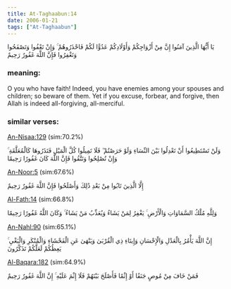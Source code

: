 ```yaml
---
title: At-Taghaabun:14
date: 2006-01-21
tags: ["At-Taghaabun"]
---
```

يَا أَيُّهَا الَّذِينَ آمَنُوا إِنَّ مِنْ أَزْوَاجِكُمْ وَأَوْلَادِكُمْ عَدُوًّا لَكُمْ فَاحْذَرُوهُمْ ۚ وَإِنْ تَعْفُوا وَتَصْفَحُوا وَتَغْفِرُوا فَإِنَّ اللَّهَ غَفُورٌ رَحِيمٌ
### meaning: 
O you who have faith! Indeed, you have enemies among your spouses and children; so beware of them. Yet if you excuse, forbear, and forgive, then Allah is indeed all-forgiving, all-merciful.
### similar verses: 

[An-Nisaa:129](/4/129) (sim:70.2%)

وَلَنْ تَسْتَطِيعُوا أَنْ تَعْدِلُوا بَيْنَ النِّسَاءِ وَلَوْ حَرَصْتُمْ ۖ فَلَا تَمِيلُوا كُلَّ الْمَيْلِ فَتَذَرُوهَا كَالْمُعَلَّقَةِ ۚ وَإِنْ تُصْلِحُوا وَتَتَّقُوا فَإِنَّ اللَّهَ كَانَ غَفُورًا رَحِيمًا

[An-Noor:5](/24/5) (sim:67.6%)

إِلَّا الَّذِينَ تَابُوا مِنْ بَعْدِ ذَٰلِكَ وَأَصْلَحُوا فَإِنَّ اللَّهَ غَفُورٌ رَحِيمٌ

[Al-Fath:14](/48/14) (sim:66.8%)

وَلِلَّهِ مُلْكُ السَّمَاوَاتِ وَالْأَرْضِ ۚ يَغْفِرُ لِمَنْ يَشَاءُ وَيُعَذِّبُ مَنْ يَشَاءُ ۚ وَكَانَ اللَّهُ غَفُورًا رَحِيمًا

[An-Nahl:90](/16/90) (sim:65.1%)

إِنَّ اللَّهَ يَأْمُرُ بِالْعَدْلِ وَالْإِحْسَانِ وَإِيتَاءِ ذِي الْقُرْبَىٰ وَيَنْهَىٰ عَنِ الْفَحْشَاءِ وَالْمُنْكَرِ وَالْبَغْيِ ۚ يَعِظُكُمْ لَعَلَّكُمْ تَذَكَّرُونَ

[Al-Baqara:182](/2/182) (sim:64.9%)

فَمَنْ خَافَ مِنْ مُوصٍ جَنَفًا أَوْ إِثْمًا فَأَصْلَحَ بَيْنَهُمْ فَلَا إِثْمَ عَلَيْهِ ۚ إِنَّ اللَّهَ غَفُورٌ رَحِيمٌ
